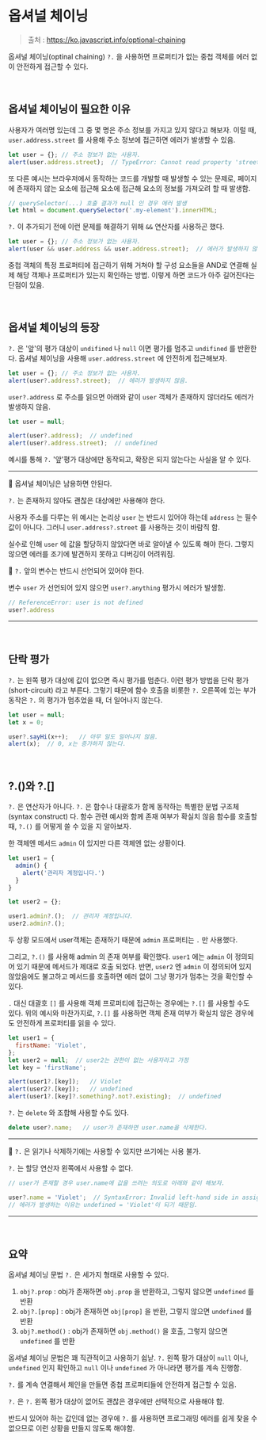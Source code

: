 # 옵셔널 체이닝

> 출처 : https://ko.javascript.info/optional-chaining

옵셔널 체이닝(optinal chaining) `?.` 을 사용하면 프로퍼티가 없는 중첩 객체를 에러 없이 안전하게 접근할 수 있다.

<br/>

## 옵셔널 체이닝이 필요한 이유

사용자가 여러명 있는데 그 중 몇 명은 주소 정보를 가지고 있지 않다고 해보자. 이럴 때, `user.address.street` 를 사용해 주소 정보에 접근하면 에러가 발생할 수 있음.

```js
let user = {}; // 주소 정보가 없는 사용자.
alert(user.address.street);  // TypeError: Cannot read property 'street' of undefined
```

또 다른 예시는 브라우저에서 동작하는 코드를 개발할 때 발생할 수 있는 문제로, 페이지에 존재하지 않는 요소에 접근해 요소에 접근해 요소의 정보를 가져오려 할 때 발생함.

```js
// querySelector(...) 호출 결과가 null 인 경우 에러 발생
let html = document.querySelector('.my-element').innerHTML;
```

`?.` 이 추가되기 전에 이런 문제를 해결하기 위해 `&&` 연산자를 사용하곤 했다.

```js
let user = {}; // 주소 정보가 없는 사용자.
alert(user && user.address && user.address.street);  // 에러가 발생하지 않음.
```

중첩 객체의 특정 프로퍼티에 접근하기 위해 거쳐야 할 구성 요소들을 AND로 연결해 실제 해당 객체나 프로퍼티가 있는지 확인하는 방법. 이렇게 하면 코드가 아주 길어진다는 단점이 있음.

<br/>

## 옵셔널 체이닝의 등장

`?.` 은 '앞'의 평가 대상이 `undifined` 나 `null` 이면 평가를 멈추고 `undifined` 를 반환한다. 옵셔널 체이닝을 사용해 `user.address.street` 에 안전하게 접근해보자.

```js
let user = {}; // 주소 정보가 없는 사용자.
alert(user?.address?.street);  // 에러가 발생하지 않음.
```

`user?.address` 로 주소를 읽으면 아래와 같이 `user` 객체가 존재하지 않더라도 에러가 발생하지 않음.

```js
let user = null;

alert(user?.address);  // undefined
alert(user?.address.street);  // undefined
```

예시를 통해 `?.` '앞'평가 대상에만 동작되고, 확장은 되지 않는다는 사실을 알 수 있다.

---

📌 옵셔널 체이닝은 남용하면 안된다.

`?.` 는 존재하지 않아도 괜찮은 대상에만 사용해야 한다.

사용자 주소를 다루는 위 예시는 논리상 `user` 는 반드시 있어야 하는데 `address` 는 필수 값이 아니다. 그러니 `user.address?.street` 를 사용하는 것이 바람직 함.

실수로 인해 `user` 에 값을 할당하지 않았다면 바로 알아낼 수 있도록 해야 한다. 그렇지 않으면 에러를 조기에 발견하지 못하고 디버깅이 어려워짐.

📌 `?.` 앞의 변수는 반드시 선언되어 있어야 한다.

변수 `user` 가 선언되어 있지 않으면 `user?.anything` 평가시 에러가 발생함.

```js
// ReferenceError: user is not defined
user?.address
```

---

<br/>

## 단락 평가

`?.` 는 왼쪽 평가 대상에 값이 없으면 즉시 평가를 멈춘다. 이런 평가 방법을 단락 평가(short-circuit) 라고 부른다. 그렇기 때문에 함수 호출을 비롯한 `?.` 오른쪽에 있는 부가 동작은 `?.` 의 평가가 멈추었을 때, 더 일어나지 않는다.

```js
let user = null;
let x = 0;

user?.sayHi(x++);   // 아무 일도 일어나지 않음.
alert(x);  // 0, x는 증가하지 않는다.
```

<br/>

## ?.()와 ?.[]

`?.` 은 연산자가 아니다. `?.` 은 함수나 대괄호가 함께 동작하는 특별한 문법 구조체(syntax construct) 다. 함수 관련 예시와 함께 존재 여부가 확실치 않음 함수를 호출할 때, `?.()` 를 어떻게 쓸 수 있을 지 알아보자.

한 객체엔 메서드 `admin` 이 있지만 다른 객체엔 없는 상황이다.

```js
let user1 = {
  admin() {
    alert('관리자 계정입니다.')
  }
}

let user2 = {};

user1.admin?.();  // 관리자 계정입니다.
user2.admin?.();
```

두 상황 모드에서 user객체는 존재하기 때문에 `admin` 프로퍼티는 `.` 만 사용했다.

그리고, `?.()` 를 사용해 admin 의 존재 여부를 확인했다. `user1` 에는 `admin` 이 정의되어 있기 때문에 메서드가 제대로 호출 되었다. 반면, `user2` 엔 `admin` 이 정의되어 있지 않았음에도 불고하고 메서드를 호출하면 에러 없이 그냥 평가가 멈추는 것을 확인할 수 있다.

`.` 대신 대괄호 `[]` 를 사용해 객체 프로퍼티에 접근하는 경우에는 `?.[]` 를 사용할 수도 있다. 위의 예시와 마찬가지로, `?.[]` 를 사용하면 객체 존재 여부가 확실치 않은 경우에도 안전하게 프로퍼티를 읽을 수 있다.

```js
let user1 = {
  firstName: 'Violet',
};
let user2 = null;  // user2는 권한이 없는 사용자라고 가정
let key = 'firstName';

alert(user1?.[key]);   // Violet
alert(user2?.[key]);   // undefined
alert(user1?.[key]?.something?.not?.existing);  // undefined
```

`?.` 는 `delete` 와 조합해 사용할 수도 있다.

```js
delete user?.name;   // user가 존재하면 user.name을 삭제한다.
```

---

📌 `?.` 은 읽기나 삭제하기에는 사용할 수 있지만 쓰기에는 사용 불가.

`?.` 는 할당 연산자 왼쪽에서 사용할 수 없다.

```js
// user가 존재할 경우 user.name에 값을 쓰려는 의도로 아래와 같이 해보자.

user?.name = 'Violet';  // SyntaxError: Invalid left-hand side in assignment
// 에러가 발생하는 이유는 undefined = 'Violet'이 되기 때문임.
```

---

<br/>

## 요약

옵셔널 체이닝 문법 `?.` 은 세가지 형태로 사용할 수 있다.

1. `obj?.prop` : obj가 존재하면 `obj.prop` 을 반환하고, 그렇지 않으면 `undefined` 를 반환
2. `obj?.[prop]` : obj가 존재하면 `obj[prop]` 을 반환, 그렇지 않으면 `undefined` 를 반환
3. `obj?.method()` : obj가 존재하면 `obj.method()` 을 호출, 그렇지 않으면 `undefined` 를 반환

옵셔널 체이닝 문법은 꽤 직관적이고 사용하기 쉽낟. `?.` 왼쪽 팡가 대상이 `null` 이나, `undefined` 인지 확인하고 `null` 이나 `undefined` 가 아니라면 평가를 계속 진행함.

`?.` 를 계속 연결해서 체인을 만들면 중첩 프로퍼티들에 안전하게 접근할 수 있음.

`?.` 은 `?.` 왼쪽 평가 대상이 없어도 괜찮은 경우에만 선택적으로 사용해야 함.

반드시 있어야 하는 값인데 없는 경우에 `?.` 를 사용하면 프로그래밍 에러를 쉽게 찾을 수 없으므로 이런 상황을 만들지 않도록 해야함.